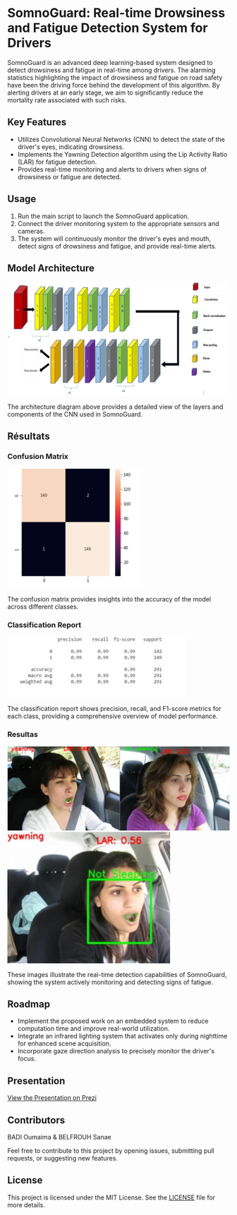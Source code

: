 # SomnoGuard: Real-time Drowsiness and Fatigue Detection System for Drivers

SomnoGuard is an advanced deep learning-based system designed to detect drowsiness and fatigue in real-time among drivers. The alarming statistics highlighting the impact of drowsiness and fatigue on road safety have been the driving force behind the development of this algorithm. By alerting drivers at an early stage, we aim to significantly reduce the mortality rate associated with such risks.

## Key Features

- Utilizes Convolutional Neural Networks (CNN) to detect the state of the driver's eyes, indicating drowsiness.
- Implements the Yawning Detection algorithm using the Lip Activity Ratio (LAR) for fatigue detection.
- Provides real-time monitoring and alerts to drivers when signs of drowsiness or fatigue are detected.

## Usage

1. Run the main script to launch the SomnoGuard application.
2. Connect the driver monitoring system to the appropriate sensors and cameras.
3. The system will continuously monitor the driver's eyes and mouth, detect signs of drowsiness and fatigue, and provide real-time alerts.

## Model Architecture

![Model Architecture](Images/Architecture.png)

The architecture diagram above provides a detailed view of the layers and components of the CNN used in SomnoGuard.

## Résultats

### Confusion Matrix

![Confusion Matrix](Images/MatriceConfusion.png)

The confusion matrix provides insights into the accuracy of the model across different classes.

### Classification Report

![Classification Report](Images/ClassReport.png)

The classification report shows precision, recall, and F1-score metrics for each class, providing a comprehensive overview of model performance.

### Resultas

![System in Action](Images/results1.png)
![Detection Example](Images/results2.png)

These images illustrate the real-time detection capabilities of SomnoGuard, showing the system actively monitoring and detecting signs of fatigue.

## Roadmap

- Implement the proposed work on an embedded system to reduce computation time and improve real-world utilization.
- Integrate an infrared lighting system that activates only during nighttime for enhanced scene acquisition.
- Incorporate gaze direction analysis to precisely monitor the driver's focus.

## Presentation

[View the Presentation on Prezi](https://prezi.com/p/mv94z4ipr4om/projet15/?fallback=1)

## Contributors

BADI Oumaima & BELFROUH Sanae

Feel free to contribute to this project by opening issues, submitting pull requests, or suggesting new features.

## License

This project is licensed under the MIT License. See the [LICENSE](LICENSE) file for more details.
